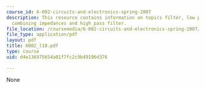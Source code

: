 ```yaml
---
course_id: 6-002-circuits-and-electronics-spring-2007
description: This resource contains information on topics filter, low pass filter,
  combining impedances and high pass filter.
file_location: /coursemedia/6-002-circuits-and-electronics-spring-2007/d4e136975654a01f7fc2c9b49196d376_6002_l18.pdf
file_type: application/pdf
layout: pdf
title: 6002_l18.pdf
type: course
uid: d4e136975654a01f7fc2c9b49196d376

---
```

None